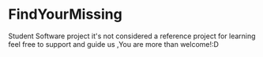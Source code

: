 # FindYourMissing
Student Software project 
it's not considered a reference project for learning
feel free to support and guide us ,You are  more than welcome!:D
